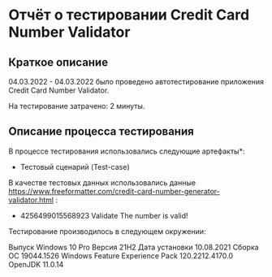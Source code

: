 # Отчёт о тестировании Credit Card Number Validator

## Краткое описание

04.03.2022 - 04.03.2022 было проведено автотестирование приложения Credit Card Number Validator.

На тестирование затрачено: 2 минуты.

## Описание процесса тестирования

В процессе тестирования использовались следующие артефакты*:
* Тестовый сценарий (Test-case)


В качестве тестовых данных использовались данные https://www.freeformatter.com/credit-card-number-generator-validator.html :
* 4256499015568923 Validate The number is valid!

Тестирование производилось в следующем окружении:

Выпуск	Windows 10 Pro
Версия	21H2
Дата установки	‎10.‎08.‎2021
Сборка ОС	19044.1526
Windows Feature Experience Pack 120.2212.4170.0
OpenJDK 11.0.14
